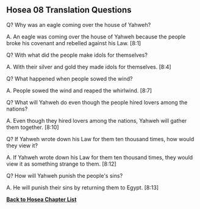 ## Hosea 08 Translation Questions ##

Q? Why was an eagle coming over the house of Yahweh?

A. An eagle was coming over the house of Yahweh because the people broke his covenant and rebelled against his Law. [8:1]

Q? With what did the people make idols for themselves?

A. With their silver and gold they made idols for themselves. [8:4]

Q? What happened when people sowed the wind?

A. People sowed the wind and reaped the whirlwind. [8:7]

Q? What will Yahweh do even though the people hired lovers among the nations?

A. Even though they hired lovers among the nations, Yahweh will gather them together. [8:10]

Q? If Yahweh wrote down his Law for them ten thousand times, how would they view it?

A. If Yahweh wrote down his Law for them ten thousand times, they would view it as something strange to them. [8:12]

Q? How will Yahweh punish the people's sins?

A. He will punish their sins by returning them to Egypt. [8:13]

__[Back to Hosea Chapter List](./)__

